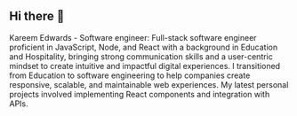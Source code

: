 ## Hi there 👋

Kareem Edwards - Software engineer:
Full-stack software engineer proficient in JavaScript, Node, and React with a background in Education and Hospitality, bringing strong communication skills and a user-centric mindset to create intuitive and impactful digital experiences. I transitioned from Education to software engineering to help companies create responsive, scalable, and maintainable web experiences. My latest personal projects  involved implementing React components and integration with APIs.



